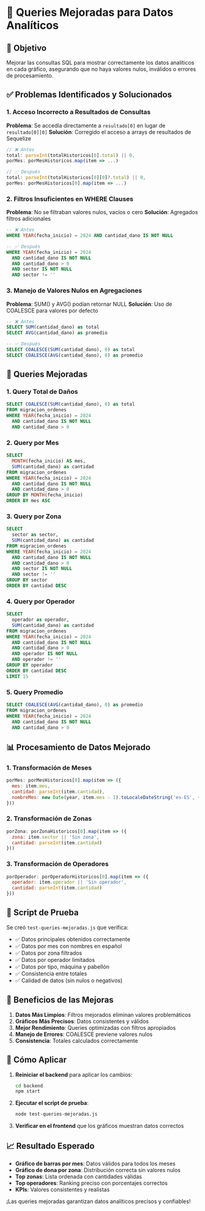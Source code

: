 # 🔧 Queries Mejoradas para Datos Analíticos

## 🎯 Objetivo
Mejorar las consultas SQL para mostrar correctamente los datos analíticos en cada gráfico, asegurando que no haya valores nulos, inválidos o errores de procesamiento.

## ✅ Problemas Identificados y Solucionados

### 1. **Acceso Incorrecto a Resultados de Consultas**
**Problema**: Se accedía directamente a `resultado[0]` en lugar de `resultado[0][0]`
**Solución**: Corregido el acceso a arrays de resultados de Sequelize

```javascript
// ❌ Antes
total: parseInt(totalHistoricos[0].total) || 0,
porMes: porMesHistoricos.map(item => ...)

// ✅ Después  
total: parseInt(totalHistoricos[0][0]?.total) || 0,
porMes: porMesHistoricos[0].map(item => ...)
```

### 2. **Filtros Insuficientes en WHERE Clauses**
**Problema**: No se filtraban valores nulos, vacíos o cero
**Solución**: Agregados filtros adicionales

```sql
-- ❌ Antes
WHERE YEAR(fecha_inicio) = 2024 AND cantidad_dano IS NOT NULL

-- ✅ Después
WHERE YEAR(fecha_inicio) = 2024 
  AND cantidad_dano IS NOT NULL 
  AND cantidad_dano > 0
  AND sector IS NOT NULL 
  AND sector != ''
```

### 3. **Manejo de Valores Nulos en Agregaciones**
**Problema**: SUM() y AVG() podían retornar NULL
**Solución**: Uso de COALESCE para valores por defecto

```sql
-- ❌ Antes
SELECT SUM(cantidad_dano) as total
SELECT AVG(cantidad_dano) as promedio

-- ✅ Después
SELECT COALESCE(SUM(cantidad_dano), 0) as total
SELECT COALESCE(AVG(cantidad_dano), 0) as promedio
```

## 🔧 Queries Mejoradas

### 1. **Query Total de Daños**
```sql
SELECT COALESCE(SUM(cantidad_dano), 0) as total
FROM migracion_ordenes 
WHERE YEAR(fecha_inicio) = 2024 
  AND cantidad_dano IS NOT NULL 
  AND cantidad_dano > 0
```

### 2. **Query por Mes**
```sql
SELECT 
  MONTH(fecha_inicio) AS mes,
  SUM(cantidad_dano) as cantidad
FROM migracion_ordenes 
WHERE YEAR(fecha_inicio) = 2024 
  AND cantidad_dano IS NOT NULL 
  AND cantidad_dano > 0
GROUP BY MONTH(fecha_inicio)
ORDER BY mes ASC
```

### 3. **Query por Zona**
```sql
SELECT 
  sector as sector,
  SUM(cantidad_dano) as cantidad
FROM migracion_ordenes 
WHERE YEAR(fecha_inicio) = 2024 
  AND cantidad_dano IS NOT NULL 
  AND cantidad_dano > 0
  AND sector IS NOT NULL 
  AND sector != ''
GROUP BY sector
ORDER BY cantidad DESC
```

### 4. **Query por Operador**
```sql
SELECT 
  operador as operador,
  SUM(cantidad_dano) as cantidad
FROM migracion_ordenes 
WHERE YEAR(fecha_inicio) = 2024 
  AND cantidad_dano IS NOT NULL 
  AND cantidad_dano > 0
  AND operador IS NOT NULL 
  AND operador != ''
GROUP BY operador
ORDER BY cantidad DESC
LIMIT 15
```

### 5. **Query Promedio**
```sql
SELECT COALESCE(AVG(cantidad_dano), 0) as promedio
FROM migracion_ordenes 
WHERE YEAR(fecha_inicio) = 2024 
  AND cantidad_dano IS NOT NULL 
  AND cantidad_dano > 0
```

## 📊 Procesamiento de Datos Mejorado

### 1. **Transformación de Meses**
```javascript
porMes: porMesHistoricos[0].map(item => ({
  mes: item.mes,
  cantidad: parseInt(item.cantidad),
  nombreMes: new Date(year, item.mes - 1).toLocaleDateString('es-ES', { month: 'long' })
}))
```

### 2. **Transformación de Zonas**
```javascript
porZona: porZonaHistoricos[0].map(item => ({
  zona: item.sector || 'Sin zona',
  cantidad: parseInt(item.cantidad)
}))
```

### 3. **Transformación de Operadores**
```javascript
porOperador: porOperadorHistoricos[0].map(item => ({
  operador: item.operador || 'Sin operador',
  cantidad: parseInt(item.cantidad)
}))
```

## 🧪 Script de Prueba

Se creó `test-queries-mejoradas.js` que verifica:
- ✅ Datos principales obtenidos correctamente
- ✅ Datos por mes con nombres en español
- ✅ Datos por zona filtrados
- ✅ Datos por operador limitados
- ✅ Datos por tipo, máquina y pabellón
- ✅ Consistencia entre totales
- ✅ Calidad de datos (sin nulos o negativos)

## 🎨 Beneficios de las Mejoras

1. **Datos Más Limpios**: Filtros mejorados eliminan valores problemáticos
2. **Gráficos Más Precisos**: Datos consistentes y válidos
3. **Mejor Rendimiento**: Queries optimizadas con filtros apropiados
4. **Manejo de Errores**: COALESCE previene valores nulos
5. **Consistencia**: Totales calculados correctamente

## 🚀 Cómo Aplicar

1. **Reiniciar el backend** para aplicar los cambios:
   ```bash
   cd backend
   npm start
   ```

2. **Ejecutar el script de prueba**:
   ```bash
   node test-queries-mejoradas.js
   ```

3. **Verificar en el frontend** que los gráficos muestran datos correctos

## 📈 Resultado Esperado

- **Gráfico de barras por mes**: Datos válidos para todos los meses
- **Gráfico de dona por zona**: Distribución correcta sin valores nulos
- **Top zonas**: Lista ordenada con cantidades válidas
- **Top operadores**: Ranking preciso con porcentajes correctos
- **KPIs**: Valores consistentes y realistas

¡Las queries mejoradas garantizan datos analíticos precisos y confiables! 